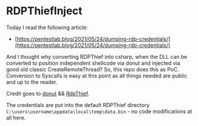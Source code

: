 # RDPThiefInject

Today I read the following article:

* [https://pentestlab.blog/2021/05/24/dumping-rdp-credentials/](https://pentestlab.blog/2021/05/24/dumping-rdp-credentials/)

And I thought why converting RDPThief into csharp, when the DLL can be converted to position independent shellcode via donut and injected via good old classic CreateRemoteThread? So, this repo does this as PoC. Conversion to Syscalls is easy at this point as all things needed are public and up to the reader.

Credit goes to [donut](https://github.com/TheWover/donut) && [RdpThief](https://github.com/0x09AL/RdpThief).

The credentials are put into the default RDPThief directory `C:\users\username\appdata\local\temp\data.bin` - no code modifications at all here.
